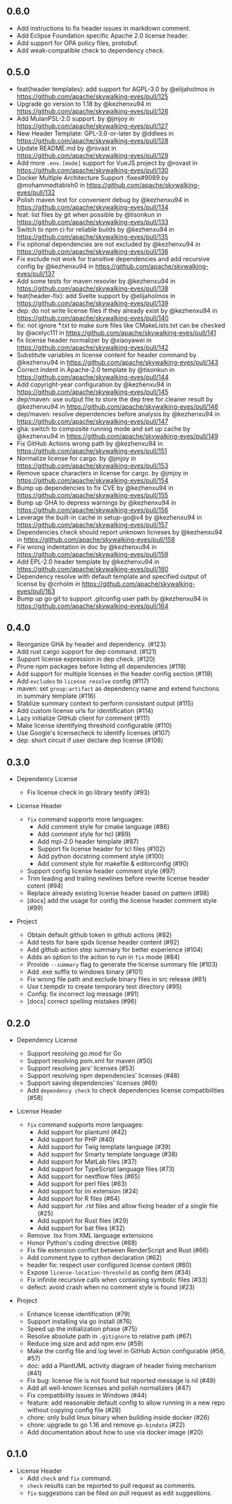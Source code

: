 ## 0.6.0

* Add instructions to fix header issues in markdown comment.
* Add Eclipse Foundation specific Apache 2.0 license header.
* Add support for OPA policy files, protobuf.
* Add weak-compatible check to dependency check.

## 0.5.0

* feat(header templates): add support for AGPL-3.0 by @elijaholmos in https://github.com/apache/skywalking-eyes/pull/125
* Upgrade go version to 1.18 by @kezhenxu94 in https://github.com/apache/skywalking-eyes/pull/126
* Add MulanPSL-2.0 support. by @jmjoy in https://github.com/apache/skywalking-eyes/pull/127
* New Header Template: GPL-3.0-or-later by @ddlees in https://github.com/apache/skywalking-eyes/pull/128
* Update README.md by @rovast in https://github.com/apache/skywalking-eyes/pull/129
* Add more `.env.[mode]` support for VueJS project by @rovast in https://github.com/apache/skywalking-eyes/pull/130
* Docker Multiple Architecture Support :fixes#9089 by @mohammedtabish0 in https://github.com/apache/skywalking-eyes/pull/132
* Polish maven test for convenient debug by @kezhenxu94 in https://github.com/apache/skywalking-eyes/pull/134
* feat: list files by git when possible by @tisonkun in https://github.com/apache/skywalking-eyes/pull/133
* Switch to npm ci for reliable builds by @kezhenxu94 in https://github.com/apache/skywalking-eyes/pull/135
* Fix optional dependencies are not excluded by @kezhenxu94 in https://github.com/apache/skywalking-eyes/pull/136
* Fix exclude not work for transitive dependencies and add recursive config by @kezhenxu94 in https://github.com/apache/skywalking-eyes/pull/137
* Add some tests for maven resovler by @kezhenxu94 in https://github.com/apache/skywalking-eyes/pull/138
* feat(header-fix): add Svelte support by @elijaholmos in https://github.com/apache/skywalking-eyes/pull/139
* dep: do not write license files if they already exist by @kezhenxu94 in https://github.com/apache/skywalking-eyes/pull/140
* fix: not ignore *.txt to make sure files like CMakeLists.txt can be checked by @acelyc111 in https://github.com/apache/skywalking-eyes/pull/141
* fix license header normalizer by @xiaoyawei in https://github.com/apache/skywalking-eyes/pull/142
* Substitute variables in license content for header command by @kezhenxu94 in https://github.com/apache/skywalking-eyes/pull/143
* Correct indent in Apache-2.0 template by @tisonkun in https://github.com/apache/skywalking-eyes/pull/144
* Add copyright-year configuration by @kezhenxu94 in https://github.com/apache/skywalking-eyes/pull/145
* dep/maven: use output file to store the dep tree for cleaner result by @kezhenxu94 in https://github.com/apache/skywalking-eyes/pull/146
* dep/maven: resolve dependencies before analysis by @kezhenxu94 in https://github.com/apache/skywalking-eyes/pull/147
* gha: switch to composite running mode and set up cache by @kezhenxu94 in https://github.com/apache/skywalking-eyes/pull/149
* Fix GitHub Actions wrong path by @kezhenxu94 in https://github.com/apache/skywalking-eyes/pull/151
* Normalize license for cargo. by @jmjoy in https://github.com/apache/skywalking-eyes/pull/153
* Remove space characters in license for cargo. by @jmjoy in https://github.com/apache/skywalking-eyes/pull/154
* Bump up dependencies to fix CVE by @kezhenxu94 in https://github.com/apache/skywalking-eyes/pull/155
* Bump up GHA to depress warnings by @kezhenxu94 in https://github.com/apache/skywalking-eyes/pull/156
* Leverage the built-in cache in setup-go@v4 by @kezhenxu94 in https://github.com/apache/skywalking-eyes/pull/157
* Dependencies check should report unknown licneses by @kezhenxu94 in https://github.com/apache/skywalking-eyes/pull/158
* Fix wrong indentation in doc by @kezhenxu94 in https://github.com/apache/skywalking-eyes/pull/159
* Add EPL-2.0 header template by @kezhenxu94 in https://github.com/apache/skywalking-eyes/pull/160
* Dependency resolve with default template and specified output of license by @crholm in https://github.com/apache/skywalking-eyes/pull/163
* Bump up go git to support .gitconfig user path by @kezhenxu94 in https://github.com/apache/skywalking-eyes/pull/164

## 0.4.0
- Reorganize GHA by header and dependency. (#123)
- Add rust cargo support for dep command. (#121)
- Support license expression in dep check. (#120)
- Prune npm packages before listing all dependencies (#119)
- Add support for multiple licenses in the header config section (#118)
- Add `excludes` to `license resolve` config (#117)
- maven: set `group:artifact` as dependency name and extend functions in summary template (#116)
- Stablize summary context to perform consistant output (#115)
- Add custom license urls for identification (#114)
- Lazy initialize GitHub client for comment (#111)
- Make license identifying threshold configurable (#110)
- Use Google's licensecheck to identify licenses (#107)
- dep: short circuit if user declare dep license (#108)

## 0.3.0

- Dependency License
  - Fix license check in go library testify (#93)

- License Header
  - `fix` command supports more languages:
    - Add comment style for cmake language (#86)
    - Add comment style for hcl (#89)
    - Add mpl-2.0 header template (#87)
    - Support fix license header for tcl files (#102)
    - Add python docstring comment style (#100)
    - Add comment style for makefile & editorconfig (#90)
  - Support config license header comment style (#97)
  - Trim leading and trailing newlines before rewrite license header cotent (#94)
  - Replace already existing license header based on pattern (#98)
  - [docs] add the usage for config the license header comment style (#99)

- Project
  - Obtain default github token in github actions (#82)
  - Add tests for bare spdx license header content (#92)
  - Add github action step summary for better experience (#104)
  - Adds an option to the action to run in `fix` mode (#84)
  - Provide `--summary` flag to generate the license summary file (#103)
  - Add .exe suffix to windows binary (#101)
  - Fix wrong file path and exclude binary files in src release (#81)
  - Use t.tempdir to create temporary test directory (#95)
  - Config: fix incorrect log message (#91)
  - [docs] correct spelling mistakes (#96)

## 0.2.0

- Dependency License
  - Support resolving go.mod for Go
  - Support resolving pom.xml for maven (#50)
  - Support resolving jars' licenses (#53)
  - Support resolving npm dependencies' licenses (#48)
  - Support saving dependencies' licenses (#69)
  - Add `dependency check` to check dependencies license compatibilities (#58)

- License Header
  - `fix` command supports more languages:
    - Add support for plantuml (#42)
    - Add support for PHP (#40)
    - Add support for Twig template language (#39)
    - Add support for Smarty template language (#38)
    - Add support for MatLab files (#37)
    - Add support for TypeScript language files (#73)
    - Add support for nextflow files (#65)
    - Add support for perl files (#63)
    - Add support for ini extension (#24)
    - Add support for R files (#64)
    - Add support for .rst files and allow fixing header of a single file (#25)
    - Add support for Rust files (#29)
    - Add support for bat files (#32)
  - Remove .tsx from XML language extensions
  - Honor Python's coding directive (#68)
  - Fix file extension conflict between RenderScript and Rust (#66)
  - Add comment type to cython declaration (#62)
  - header fix: respect user configured license content (#60)
  - Expose `license-location-threshold` as config item (#34)
  - Fix infinite recursive calls when containing symbolic files (#33)
  - defect: avoid crash when no comment style is found (#23)

- Project
  - Enhance license identification (#79)
  - Support installing via go install (#76)
  - Speed up the initialization phase (#75)
  - Resolve absolute path in `.gitignore` to relative path (#67)
  - Reduce img size and add npm env (#59)
  - Make the config file and log level in GitHub Action configurable (#56, #57)
  - doc: add a PlantUML activity diagram of header fixing mechanism (#41)
  - Fix bug: license file is not found but reported message is nil (#49)
  - Add all well-known licenses and polish normalizers (#47)
  - Fix compatibility issues in Windows (#44)
  - feature: add reasonable default config to allow running in a new repo without copying config file (#28)
  - chore: only build linux binary when building inside docker (#26)
  - chore: upgrade to go 1.16 and remove `go-bindata` (#22)
  - Add documentation about how to use via docker image (#20)

## 0.1.0

- License Header
  + Add `check` and `fix` command.
  + `check` results can be reported to pull request as comments.
  + `fix` suggestions can be filed on pull request as edit suggestions.
